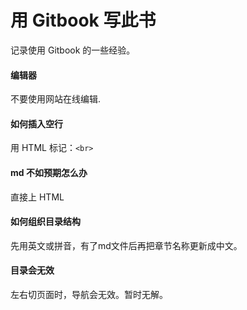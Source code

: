 # 用 Gitbook 写此书

记录使用 Gitbook 的一些经验。
<br>

#### 编辑器

不要使用网站在线编辑.

#### 如何插入空行

用 HTML 标记：`<br>`

#### md 不如预期怎么办
直接上 HTML

#### 如何组织目录结构
先用英文或拼音，有了md文件后再把章节名称更新成中文。

#### 目录会无效
左右切页面时，导航会无效。暂时无解。